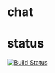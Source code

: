 # chat

# status
[![Build Status](https://travis-ci.org/codecats/chat.svg?branch=master)](https://travis-ci.org/codecats/chat.svg?branch=master)

